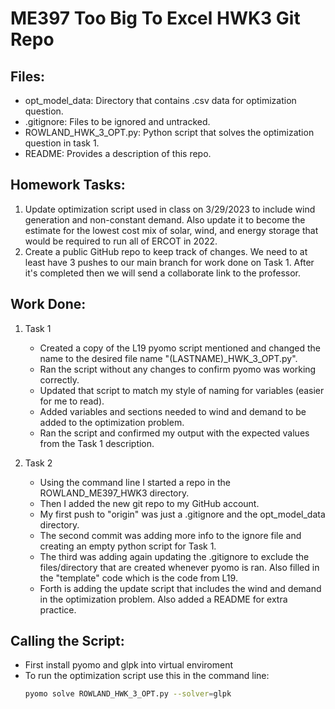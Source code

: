 # ME397 Too Big To Excel HWK3 Git Repo

## Files:
* opt_model_data: Directory that contains .csv data for optimization question.
* .gitignore: Files to be ignored and untracked.
* ROWLAND_HWK_3_OPT.py: Python script that solves the optimization question in task 1.
* README: Provides a description of this repo. 

## Homework Tasks:
1. Update optimization script used in class on 3/29/2023 to include wind generation and non-constant demand. Also update it to become the estimate for the lowest cost mix of solar, wind, and energy storage that would be required to run all of ERCOT in 2022.
2. Create a public GitHub repo to keep track of changes. We need to at least have 3 pushes to our main branch for work done on Task 1. After it's completed then we will send a collaborate link to the professor. 

## Work Done:
1. Task 1
    + Created a copy of the L19 pyomo script mentioned and changed the name to the desired file name "(LASTNAME)_HWK_3_OPT.py".
    + Ran the script without any changes to confirm pyomo was working correctly.
    + Updated that script to match my style of naming for variables (easier for me to read).
    + Added variables and sections needed to wind and demand to be added to the optimization problem.
    + Ran the script and confirmed my output with the expected values from the Task 1 description.

2. Task 2
   - Using the command line I started a repo in the ROWLAND_ME397_HWK3 directory.
   - Then I added the new git repo to my GitHub account.
   - My first push to "origin" was just a .gitignore and the opt_model_data directory.
   - The second commit was adding more info to the ignore file and creating an empty python script for Task 1.
   - The third was adding again updating the .gitignore to exclude the files/directory that are created whenever pyomo is ran. Also filled in the "template" code which is the code from L19.
   - Forth is adding the update script that includes the wind and demand in the optimization problem. Also added a README for extra practice. 


## Calling the Script:
* First install pyomo and glpk into virtual enviroment
* To run the optimization script use this in the command line:
    ```bash
    pyomo solve ROWLAND_HWK_3_OPT.py --solver=glpk
    ```